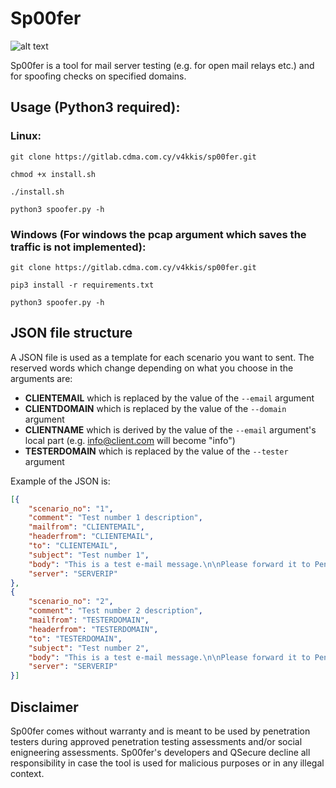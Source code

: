# Sp00fer

![alt text](https://github.com/qsecure-labs/Sp00fer/blob/master/spoofer.PNG)

Sp00fer is a tool for mail server testing (e.g. for open mail relays etc.) and for spoofing checks on specified domains.

## Usage (Python3 required):

### Linux:

`git clone https://gitlab.cdma.com.cy/v4kkis/sp00fer.git`

`chmod +x install.sh`

`./install.sh`

`python3 spoofer.py -h`

### Windows (For windows the pcap argument which saves the traffic is not implemented):

`git clone https://gitlab.cdma.com.cy/v4kkis/sp00fer.git`

`pip3 install -r requirements.txt`

`python3 spoofer.py -h`

## JSON file structure

A JSON file is used as a template for each scenario you want to sent. The reserved words which change depending on what you choose in the arguments are:

- **CLIENTEMAIL** which is replaced by the value of the `--email` argument
- **CLIENTDOMAIN** which is replaced by the value of the `--domain` argument
- **CLIENTNAME** which is derived by the value of the `--email` argument's local part (e.g. info@client.com will become "info")
- **TESTERDOMAIN** which is replaced by the value of the `--tester` argument

Example of the JSON is:

```json
[{
    "scenario_no": "1",
    "comment": "Test number 1 description",
    "mailfrom": "CLIENTEMAIL",
    "headerfrom": "CLIENTEMAIL",
    "to": "CLIENTEMAIL",
    "subject": "Test number 1",
    "body": "This is a test e-mail message.\n\nPlease forward it to Pentester@[yourdomain] \n\nThank you,\nTest",
    "server": "SERVERIP"
},
{
    "scenario_no": "2",
    "comment": "Test number 2 description",
    "mailfrom": "TESTERDOMAIN",
    "headerfrom": "TESTERDOMAIN",
    "to": "TESTERDOMAIN",
    "subject": "Test number 2",
    "body": "This is a test e-mail message.\n\nPlease forward it to Pentester@[yourdomain] \n\nThank you,\nTest",
    "server": "SERVERIP"
}]
```

## Disclaimer
Sp00fer comes without warranty and is meant to be used by penetration testers during approved penetration testing assessments and/or social enigneering assessments. Sp00fer's developers and QSecure decline all responsibility in case the tool is used for malicious purposes or in any illegal context.
